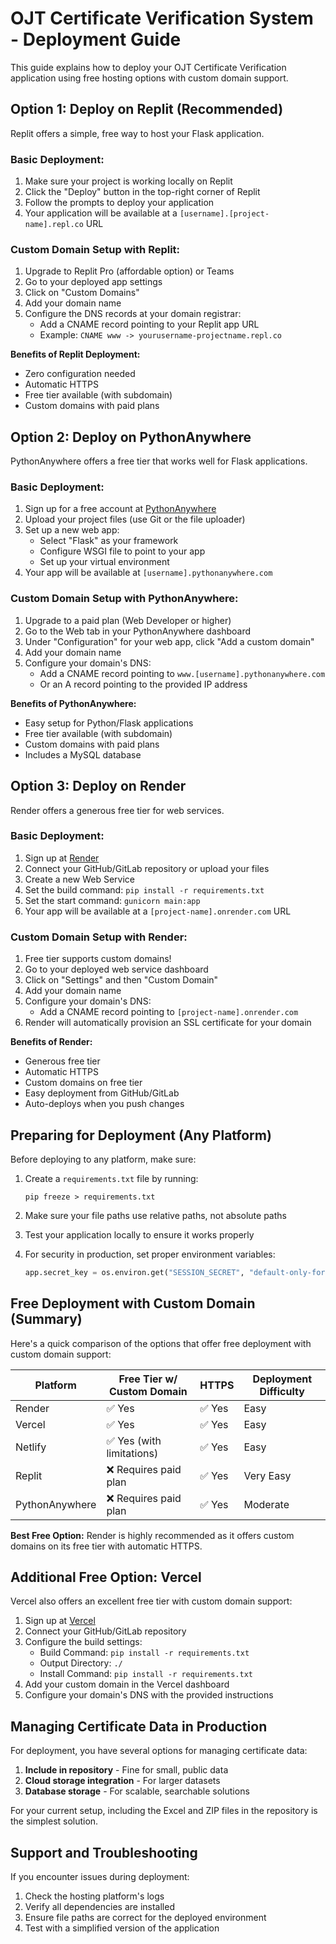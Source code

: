 # OJT Certificate Verification System - Deployment Guide

This guide explains how to deploy your OJT Certificate Verification application using free hosting options with custom domain support.

## Option 1: Deploy on Replit (Recommended)

Replit offers a simple, free way to host your Flask application.

### Basic Deployment:
1. Make sure your project is working locally on Replit
2. Click the "Deploy" button in the top-right corner of Replit
3. Follow the prompts to deploy your application
4. Your application will be available at a `[username].[project-name].repl.co` URL

### Custom Domain Setup with Replit:
1. Upgrade to Replit Pro (affordable option) or Teams
2. Go to your deployed app settings
3. Click on "Custom Domains"
4. Add your domain name
5. Configure the DNS records at your domain registrar:
   - Add a CNAME record pointing to your Replit app URL
   - Example: `CNAME www -> yourusername-projectname.repl.co`

**Benefits of Replit Deployment:**
- Zero configuration needed
- Automatic HTTPS
- Free tier available (with subdomain)
- Custom domains with paid plans

## Option 2: Deploy on PythonAnywhere

PythonAnywhere offers a free tier that works well for Flask applications.

### Basic Deployment:
1. Sign up for a free account at [PythonAnywhere](https://www.pythonanywhere.com/)
2. Upload your project files (use Git or the file uploader)
3. Set up a new web app:
   - Select "Flask" as your framework
   - Configure WSGI file to point to your app
   - Set up your virtual environment
4. Your app will be available at `[username].pythonanywhere.com`

### Custom Domain Setup with PythonAnywhere:
1. Upgrade to a paid plan (Web Developer or higher)
2. Go to the Web tab in your PythonAnywhere dashboard
3. Under "Configuration" for your web app, click "Add a custom domain"
4. Add your domain name
5. Configure your domain's DNS:
   - Add a CNAME record pointing to `www.[username].pythonanywhere.com`
   - Or an A record pointing to the provided IP address

**Benefits of PythonAnywhere:**
- Easy setup for Python/Flask applications
- Free tier available (with subdomain)
- Custom domains with paid plans
- Includes a MySQL database

## Option 3: Deploy on Render

Render offers a generous free tier for web services.

### Basic Deployment:
1. Sign up at [Render](https://render.com/)
2. Connect your GitHub/GitLab repository or upload your files
3. Create a new Web Service
4. Set the build command: `pip install -r requirements.txt`
5. Set the start command: `gunicorn main:app`
6. Your app will be available at a `[project-name].onrender.com` URL

### Custom Domain Setup with Render:
1. Free tier supports custom domains!
2. Go to your deployed web service dashboard
3. Click on "Settings" and then "Custom Domain"
4. Add your domain name
5. Configure your domain's DNS:
   - Add a CNAME record pointing to `[project-name].onrender.com`
6. Render will automatically provision an SSL certificate for your domain

**Benefits of Render:**
- Generous free tier
- Automatic HTTPS
- Custom domains on free tier
- Easy deployment from GitHub/GitLab
- Auto-deploys when you push changes

## Preparing for Deployment (Any Platform)

Before deploying to any platform, make sure:

1. Create a `requirements.txt` file by running:
   ```
   pip freeze > requirements.txt
   ```

2. Make sure your file paths use relative paths, not absolute paths

3. Test your application locally to ensure it works properly

4. For security in production, set proper environment variables:
   ```python
   app.secret_key = os.environ.get("SESSION_SECRET", "default-only-for-development")
   ```

## Free Deployment with Custom Domain (Summary)

Here's a quick comparison of the options that offer free deployment with custom domain support:

| Platform | Free Tier w/ Custom Domain | HTTPS | Deployment Difficulty |
|----------|----------------------------|-------|------------------------|
| Render   | ✅ Yes                     | ✅ Yes | Easy                   |
| Vercel   | ✅ Yes                     | ✅ Yes | Easy                   |
| Netlify  | ✅ Yes (with limitations)  | ✅ Yes | Easy                   |
| Replit   | ❌ Requires paid plan      | ✅ Yes | Very Easy              |
| PythonAnywhere | ❌ Requires paid plan | ✅ Yes | Moderate              |

**Best Free Option:** Render is highly recommended as it offers custom domains on its free tier with automatic HTTPS.

## Additional Free Option: Vercel

Vercel also offers an excellent free tier with custom domain support:

1. Sign up at [Vercel](https://vercel.com/)
2. Connect your GitHub/GitLab repository
3. Configure the build settings:
   - Build Command: `pip install -r requirements.txt`
   - Output Directory: `./`
   - Install Command: `pip install -r requirements.txt`
4. Add your custom domain in the Vercel dashboard
5. Configure your domain's DNS with the provided instructions

## Managing Certificate Data in Production

For deployment, you have several options for managing certificate data:

1. **Include in repository** - Fine for small, public data
2. **Cloud storage integration** - For larger datasets
3. **Database storage** - For scalable, searchable solutions

For your current setup, including the Excel and ZIP files in the repository is the simplest solution.

## Support and Troubleshooting

If you encounter issues during deployment:

1. Check the hosting platform's logs
2. Verify all dependencies are installed
3. Ensure file paths are correct for the deployed environment
4. Test with a simplified version of the application